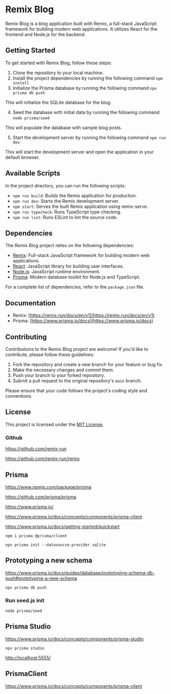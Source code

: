 # Remix Blog

Remix Blog is a blog application built with Remix, a full-stack JavaScript framework for building modern web applications. It utilizes React for the frontend and Node.js for the backend.

## Getting Started

To get started with Remix Blog, follow these steps:

1. Clone the repository to your local machine.
2. Install the project dependencies by running the following command `npm install`
3. Initialize the Prisma database by running the following command `npx prisma db push`

This will initialize the SQLite database for the blog.

4. Seed the database with initial data by running the following command `node prisma/seed`

This will populate the database with sample blog posts.

5. Start the development server by running the following command `npm run dev`

This will start the development server and open the application in your default browser.

## Available Scripts

In the project directory, you can run the following scripts:

- `npm run build`: Builds the Remix application for production.
- `npm run dev`: Starts the Remix development server.
- `npm start`: Serves the built Remix application using remix-serve.
- `npm run typecheck`: Runs TypeScript type checking.
- `npm run lint`: Runs ESLint to lint the source code.

## Dependencies

The Remix Blog project relies on the following dependencies:

- [Remix](https://remix.run/): Full-stack JavaScript framework for building modern web applications.
- [React](https://reactjs.org/): JavaScript library for building user interfaces.
- [Node.js](https://nodejs.org/): JavaScript runtime environment.
- [Prisma](https://www.prisma.io/): Modern database toolkit for Node.js and TypeScript.

For a complete list of dependencies, refer to the `package.json` file.

## Documentation

- Remix: [https://remix.run/docs/en/v1](https://remix.run/docs/en/v1)
- Prisma: [https://www.prisma.io/docs](https://www.prisma.io/docs)

## Contributing

Contributions to the Remix Blog project are welcome! If you'd like to contribute, please follow these guidelines:

1. Fork the repository and create a new branch for your feature or bug fix.
2. Make the necessary changes and commit them.
3. Push your branch to your forked repository.
4. Submit a pull request to the original repository's `main` branch.

Please ensure that your code follows the project's coding style and conventions.

## License

This project is licensed under the [MIT License](LICENSE).

### Github

<https://github.com/remix-run>

<https://github.com/remix-run/remix>

## Prisma

<https://www.npmjs.com/package/prisma>

<https://github.com/prisma/prisma>

<https://www.prisma.io/>

<https://www.prisma.io/docs/concepts/components/prisma-client>

<https://www.prisma.io/docs/getting-started/quickstart>

`npm i prisma @prisma/client`

`npx prisma init --datasource-provider sqlite`

## Prototyping a new schema

<https://www.prisma.io/docs/guides/database/prototyping-schema-db-push#prototyping-a-new-schema>

`npx prisma db push`

### Run seed.js init

`node prisma/seed`

## Prisma Studio

<https://www.prisma.io/docs/concepts/components/prisma-studio>

`npx prisma studio`

<http://localhost:5555/>

## PrismaClient

<https://www.prisma.io/docs/concepts/components/prisma-client>
